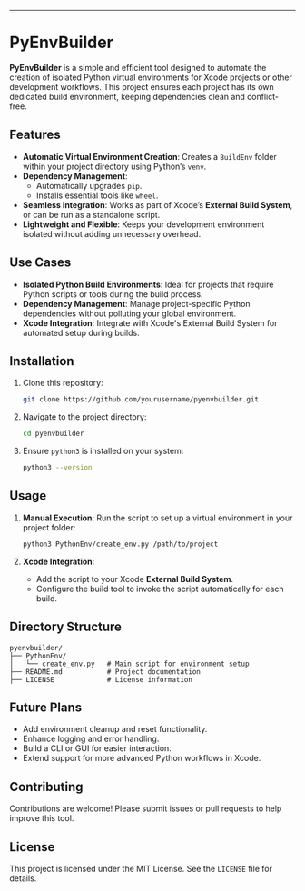 ---

# PyEnvBuilder

**PyEnvBuilder** is a simple and efficient tool designed to automate the creation of isolated Python virtual environments for Xcode projects or other development workflows. This project ensures each project has its own dedicated build environment, keeping dependencies clean and conflict-free.

## Features
- **Automatic Virtual Environment Creation**: Creates a `BuildEnv` folder within your project directory using Python’s `venv`.
- **Dependency Management**:
  - Automatically upgrades `pip`.
  - Installs essential tools like `wheel`.
- **Seamless Integration**: Works as part of Xcode’s **External Build System**, or can be run as a standalone script.
- **Lightweight and Flexible**: Keeps your development environment isolated without adding unnecessary overhead.

## Use Cases
- **Isolated Python Build Environments**: Ideal for projects that require Python scripts or tools during the build process.
- **Dependency Management**: Manage project-specific Python dependencies without polluting your global environment.
- **Xcode Integration**: Integrate with Xcode's External Build System for automated setup during builds.

## Installation
1. Clone this repository:
   ```bash
   git clone https://github.com/yourusername/pyenvbuilder.git
   ```
2. Navigate to the project directory:
   ```bash
   cd pyenvbuilder
   ```
3. Ensure `python3` is installed on your system:
   ```bash
   python3 --version
   ```

## Usage
1. **Manual Execution**:
   Run the script to set up a virtual environment in your project folder:
   ```bash
   python3 PythonEnv/create_env.py /path/to/project
   ```

2. **Xcode Integration**:
   - Add the script to your Xcode **External Build System**.
   - Configure the build tool to invoke the script automatically for each build.

## Directory Structure
```plaintext
pyenvbuilder/
├── PythonEnv/
│   └── create_env.py   # Main script for environment setup
├── README.md           # Project documentation
├── LICENSE             # License information
```

## Future Plans
- Add environment cleanup and reset functionality.
- Enhance logging and error handling.
- Build a CLI or GUI for easier interaction.
- Extend support for more advanced Python workflows in Xcode.

## Contributing
Contributions are welcome! Please submit issues or pull requests to help improve this tool.

## License
This project is licensed under the MIT License. See the `LICENSE` file for details.
